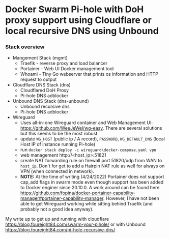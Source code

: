 # Docker Swarm Pi-hole with DoH proxy support using Cloudflare or local recursive DNS using Unbound

### Stack overview

- Mangement Stack (mgmt)
  - Traefik - reverse proxy and load balancer
  - Portainer - Web UI Docker management tool
  - Whoami - Tiny Go webserver that prints os information and HTTP request to output
- Cloudflare DNS Stack (dns)
  - Cloudflared DoH Proxy
  - Pi-hole DNS adblocker
- Unbound DNS Stack (dns-unbound)
  - Unbound recursive dns
  - Pi-hole DNS adblocker
- Wireguard
  - Uses all-in-one Wireguard container and Web Management UI: https://github.com/WeeJeWel/wg-easy. There are several solutions but this seems to be the most robust.
  - update `WG_HOST` (public ip / A record), `PASSWORD`, `WG_DEFAULT_DNS` (local Host IP of instance running Pi-hole)
  - run `docker stack deploy -c wireguard\docker-compose.yaml vpn`
  - web management http://<host_ip>:51821
  - create NAT forwarding rule on firewall port 51820/udp from WAN to `host_ip`. Don't for get to add a Hairpin NAT rule as well for always on VPN (when connected in network).
  - **NOTE:** At the time of writing (4/24/2022) Portainer does not support cap_add flags in swarm mode even though support has been added to Docker enginer since 20.10.0. A work around can be found here https://github.com/fopina/docker-portainer-capability-manager#portainer-capability-manager. However, I have not been able to get Wireguard working while sitting behind Traefik (and probably not a good idea anyway).

My write up to get up and running with cloudflare https://blog.foureight84.com/swarm-your-pihole/ or with Unbound https://blog.foureight84.com/pi-hole-recursive-dns/

